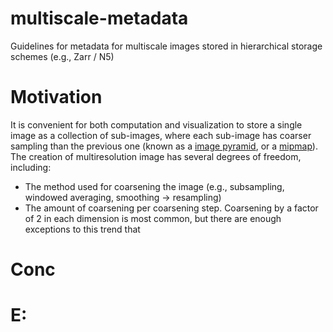 # multiscale-metadata
Guidelines for metadata for multiscale images stored in hierarchical storage schemes (e.g., Zarr / N5)

# Motivation
It is convenient for both computation and visualization to store a single image as a collection of sub-images, where each sub-image has coarser sampling than the previous one (known as a [image pyramid](https://en.wikipedia.org/wiki/Pyramid_(image_processing)), or a [mipmap](https://en.wikipedia.org/wiki/Mipmap)). The creation of multiresolution image has several degrees of freedom, including:

- The method used for coarsening the image (e.g., subsampling, windowed averaging, smoothing -> resampling) 
- The amount of coarsening per coarsening step. Coarsening by a factor of 2 in each dimension is most common, but there are enough exceptions to this trend that  

# Conc

# E: 
```json
```
